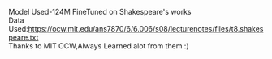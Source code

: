 Model Used-124M FineTuned on Shakespeare's works
<br>
Data Used:https://ocw.mit.edu/ans7870/6/6.006/s08/lecturenotes/files/t8.shakespeare.txt
<br>
Thanks to MIT OCW,Always Learned alot from them :)

